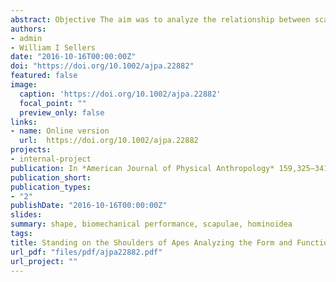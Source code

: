 ```yaml
---
abstract: Objective The aim was to analyze the relationship between scapular form and function in hominoids by using geometric morphometrics (GM) and finite element analysis (FEA). Methods FEA was used to analyze the biomechanical performance of different hominoid scapulae by simulating static postural scenarios. GM was used to quantify scapular shape differences and the relationship between form and function was analyzed by applying both multivariate-multiple regressions and phylogenetic generalized leastsquares regressions (PGLS). Results Although it has been suggested that primate scapular morphology is mainly a product of function rather than phylogeny, our results showed that shape has a significant phylogenetic signal. There was a significant relationship between scapular shape and its biomechanical performance; hence at least part of the scapular shape variation is due to non-phylogenetic factors, probably related to functional demands. Discussion This study has shown that a combined approach using GM and FEAwas able to cast some light regarding the functional and phylogenetic contributions in hominoid scapular morphology, thus contributing to a better insight of the association between scapular form and function.
authors:
- admin
- William I Sellers
date: "2016-10-16T00:00:00Z"
doi: "https://doi.org/10.1002/ajpa.22882"
featured: false
image:
  caption: 'https://doi.org/10.1002/ajpa.22882'
  focal_point: ""
  preview_only: false
links:
- name: Online version
  url:  https://doi.org/10.1002/ajpa.22882
projects:
- internal-project
publication: In *American Journal of Physical Anthropology* 159,325–341 (2016)
publication_short: 
publication_types:
- "2"
publishDate: "2016-10-16T00:00:00Z"
slides: 
summary: shape, biomechanical performance, scapulae, hominoidea
tags:
title: Standing on the Shoulders of Apes Analyzing the Form and Function of the Hominoid Scapula Using Geometric Morphometrics and Finite Element Analysis
url_pdf: "files/pdf/ajpa22882.pdf"
url_project: ""
---
```


